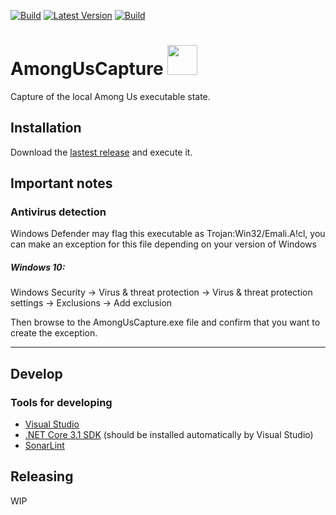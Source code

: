 [![Build](https://img.shields.io/github/workflow/status/litetex/amonguscapture/Master%20CI)](https://github.com/litetex/amonguscapture/actions?query=workflow%3A%22Master+CI%22)
[![Latest Version](https://img.shields.io/github/v/release/litetex/amonguscapture)](https://github.com/litetex/amonguscapture/releases)
[![Build](https://img.shields.io/github/workflow/status/litetex/amonguscapture/Develop%20CI/develop?label=build%20develop)](https://github.com/litetex/amonguscapture/actions?query=workflow%3A%22Develop+CI%22+branch%3Adevelop)

# AmongUsCapture <img src="AmongUsCapture/Icon.ico" width="48">

Capture of the local Among Us executable state.

## Installation
Download the [lastest release](https://github.com/litetex/amonguscapture/releases/latest) and execute it.

## Important notes
### Antivirus detection
Windows Defender may flag this executable as Trojan:Win32/Emali.A!cl, you can make an exception for this file depending on your version of Windows

##### Windows 10:
Windows Security → Virus & threat protection → Virus & threat protection settings → Exclusions → Add exclusion

Then browse to the AmongUsCapture.exe file and confirm that you want to create the exception.

*** 


## Develop
### Tools for developing
* [Visual Studio](https://visualstudio.microsoft.com/vs/)
* [.NET Core 3.1 SDK](https://dotnet.microsoft.com/download/dotnet-core/3.1) (should be installed automatically by Visual Studio)
* [SonarLint](https://www.sonarlint.org/visualstudio/)

## Releasing
WIP
